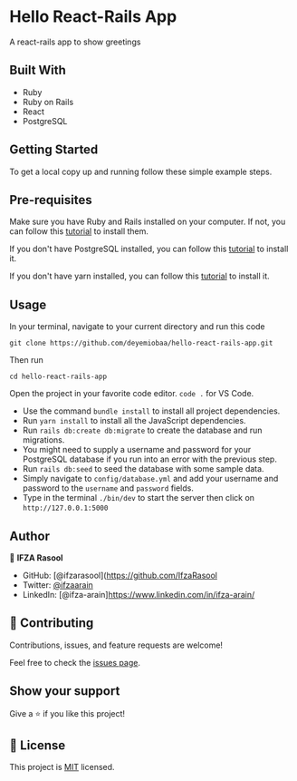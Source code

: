 # Hello React-Rails App

A react-rails app to show greetings

## Built With

- Ruby
- Ruby on Rails
- React
- PostgreSQL

## Getting Started

To get a local copy up and running follow these simple example steps.

## Pre-requisites

Make sure you have Ruby and Rails installed on your computer. If not, you can follow this [tutorial](https://guides.rubyonrails.org/getting_started.html#creating-a-new-rails-project) to install them.

If you don't have PostgreSQL installed, you can follow this [tutorial](https://www.postgresql.org/download/) to install it.

If you don't have yarn installed, you can follow this [tutorial](https://classic.yarnpkg.com/en/docs/install/#debian-stable) to install it.

## Usage

In your terminal, navigate to your current directory and run this code

`git clone https://github.com/deyemiobaa/hello-react-rails-app.git`

Then run

`cd hello-react-rails-app`

Open the project in your favorite code editor. `code .` for VS Code.

- Use the command `bundle install` to install all project dependencies.
- Run `yarn install` to install all the JavaScript dependencies.
- Run `rails db:create db:migrate` to create the database and run migrations.
- You might need to supply a username and password for your PostgreSQL database if you run into an error with the previous step.
- Run `rails db:seed` to seed the database with some sample data.
- Simply navigate to `config/database.yml` and add your username and password to the `username` and `password` fields.
- Type in the terminal `./bin/dev` to start the server then click on `http://127.0.0.1:5000`

## Author

👤 **IFZA Rasool**

- GitHub: [@ifzarasool](https://github.com/IfzaRasool
- Twitter: [@ifzaarain](https://twitter.com/ifzaarain)
- LinkedIn: [@ifza-arain]https://www.linkedin.com/in/ifza-arain/

## 🤝 Contributing

Contributions, issues, and feature requests are welcome!

Feel free to check the [issues page](https://github.com/IfzaRasool/hello-rails-react/issues).

## Show your support

Give a ⭐️ if you like this project!

## 📝 License

This project is [MIT](LICENSE) licensed.
